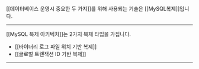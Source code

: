
[[데이터베이스 운영시 중요한 두 가지]]를 위해 사용되는 기술은 [[MySQL복제]]입니다.

---

[[MySQL 복제 아키텍처]]는 2가지 복제 타입을 가집니다.
- [[바이너리 로그 파일 위치 기반 복제]]
- [[글로벌 트랜잭션 ID 기반 복제]]
---
